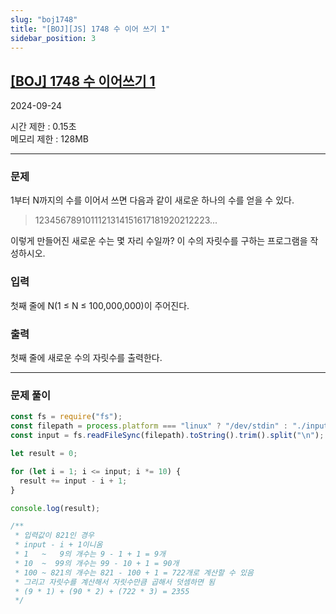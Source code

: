 ```yaml
---
slug: "boj1748"
title: "[BOJ][JS] 1748 수 이어 쓰기 1"
sidebar_position: 3
---
```


## [[BOJ] 1748 수 이어쓰기 1](https://www.acmicpc.net/problem/1748)

2024-09-24

시간 제한 : 0.15초  
메모리 제한 : 128MB

---

### 문제

1부터 N까지의 수를 이어서 쓰면 다음과 같이 새로운 하나의 수를 얻을 수 있다.

> 1234567891011121314151617181920212223...

이렇게 만들어진 새로운 수는 몇 자리 수일까? 이 수의 자릿수를 구하는 프로그램을 작성하시오.

### 입력

첫째 줄에 N(1 ≤ N ≤ 100,000,000)이 주어진다.

### 출력

첫째 줄에 새로운 수의 자릿수를 출력한다.

---

### 문제 풀이

```js
const fs = require("fs");
const filepath = process.platform === "linux" ? "/dev/stdin" : "./input.txt";
const input = fs.readFileSync(filepath).toString().trim().split("\n");

let result = 0;

for (let i = 1; i <= input; i *= 10) {
  result += input - i + 1;
}

console.log(result);

/**
 * 입력값이 821인 경우
 * input - i + 1이니옴
 * 1   ~   9의 개수는 9 - 1 + 1 = 9개
 * 10  ~  99의 개수는 99 - 10 + 1 = 90개
 * 100 ~ 821의 개수는 821 - 100 + 1 = 722개로 계산할 수 있음
 * 그리고 자릿수를 계산해서 자릿수만큼 곱해서 덧셈하면 됨
 * (9 * 1) + (90 * 2) + (722 * 3) = 2355
 */
```
